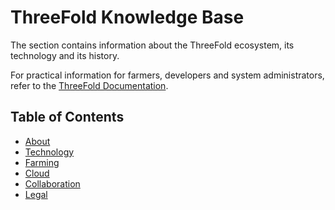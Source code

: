 <h1> ThreeFold Knowledge Base </h1>

The section contains information about the ThreeFold ecosystem, its technology and its history.

For practical information for farmers, developers and system administrators, refer to the [ThreeFold Documentation](../documentation/documentation.md).

<h2>Table of Contents</h2>

- [About](./about/about.md)
- [Technology](./technology/technology_toc.md)
- [Farming](./farming/farming_toc.md)
- [Cloud](./cloud/cloud_toc.md)
- [Collaboration](./collaboration/collaboration_toc.md)
- [Legal](./legal/terms_conditions_all3.md)